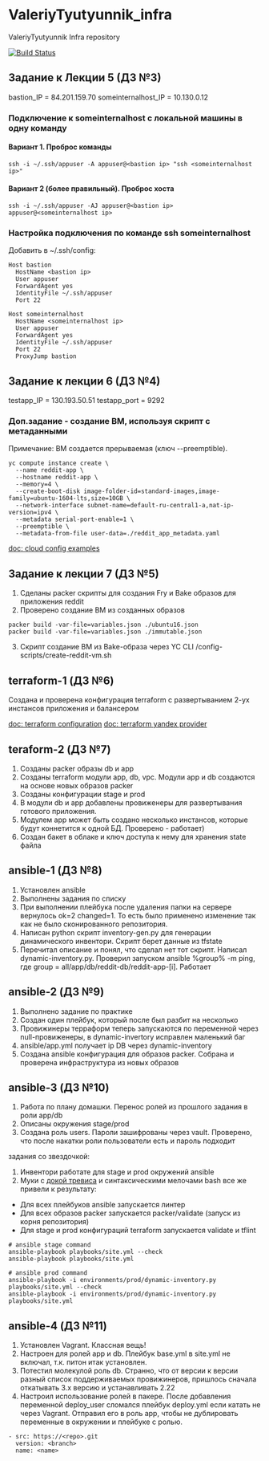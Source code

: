 # ValeriyTyutyunnik_infra
ValeriyTyutyunnik Infra repository

[![Build Status](https://travis-ci.com/Otus-DevOps-2020-08/ValeriyTyutyunnik_infra.svg?branch=master)](https://travis-ci.com/Otus-DevOps-2020-08/ValeriyTyutyunnik_infra)

## Задание к Лекции 5 (ДЗ №3)

bastion_IP = 84.201.159.70
someinternalhost_IP = 10.130.0.12

### Подключение к someinternalhost с локальной машины в одну команду

#### Вариант 1. Проброс команды

```
ssh -i ~/.ssh/appuser -A appuser@<bastion ip> "ssh <someinternalhost ip>"
```

#### Вариант 2 (более правильный). Проброс хоста

```
ssh -i ~/.ssh/appuser -AJ appuser@<bastion ip> appuser@<someinternalhost ip>
```

### Настройка подключения по команде ssh someinternalhost

Добавить в ~/.ssh/config:

```
Host bastion
  HostName <bastion ip>
  User appuser
  ForwardAgent yes
  IdentityFile ~/.ssh/appuser
  Port 22

Host someinternalhost
  HostName <someinternalhost ip>
  User appuser
  ForwardAgent yes
  IdentityFile ~/.ssh/appuser
  Port 22
  ProxyJump bastion
```

## Задание к лекции 6 (ДЗ №4)
testapp_IP = 130.193.50.51
testapp_port = 9292

### Доп.задание - создание ВМ, используя скрипт с метаданными

Примечание: ВМ создается прерываемая (ключ --preemptible).

```
yc compute instance create \
  --name reddit-app \
  --hostname reddit-app \
  --memory=4 \
  --create-boot-disk image-folder-id=standard-images,image-family=ubuntu-1604-lts,size=10GB \
  --network-interface subnet-name=default-ru-central1-a,nat-ip-version=ipv4 \
  --metadata serial-port-enable=1 \
  --preemptible \
  --metadata-from-file user-data=./reddit_app_metadata.yaml
```

[doc: cloud config examples](https://cloudinit.readthedocs.io/en/latest/topics/examples.html)

## Задание к лекции 7 (ДЗ №5)

1. Сделаны packer скрипты для создания Fry и Bake образов для приложения reddit
2. Проверено создание ВМ из созданных образов
```
packer build -var-file=variables.json ./ubuntu16.json
packer build -var-file=variables.json ./immutable.json
```
3. Скрипт создание ВМ из Bake-образа через YC CLI /config-scripts/create-reddit-vm.sh

## terraform-1 (ДЗ №6)
Создана и проверена конфигурация terraform с развертыванием 2-ух инстансов приложения и балансером

[doc: terraform configuration](https://www.terraform.io/docs/configuration/resources.html)
[doc: terraform yandex provider](https://registry.terraform.io/providers/yandex-cloud/yandex/latest/docs)

## teraform-2 (ДЗ №7)

1. Созданы packer образы db и app
2. Созданы terraform модули app, db, vpc. Модули app и db создаются на основе новых образов packer
3. Созданы конфигурации stage и prod
4. В модули db и app добавлены провиженеры для развертывания готового приложения.
5. Модулем app может быть создано несколько инстансов, которые будут коннетится к одной БД. Проверено - работает)
6. Создан бакет в облаке и ключ доступа к нему для хранения state файла

## ansible-1 (ДЗ №8)

1. Установлен ansible
2. Выполнены задания по списку
3. При выполнении плейбука после удаления папки на сервере вернулось ok=2 changed=1. То есть было применено изменение так как не было сконированного репозитория.
4. Написан python скрипт inventory-gen.py для генерации динамического инвентори. Скрипт берет данные из tfstate
5. Перечитал описание и понял, что сделал нет тот скрипт. Написал dynamic-inventory.py. Проверил запуском ansible %group% -m ping, где group = all/app/db/reddit-db/reddit-app-[i]. Работает

## ansible-2 (ДЗ №9)

1. Выполнено задание по практике
2. Создан один плейбук, который после был разбит на несколько
3. Провижинеры терраформ теперь запускаются по переменной через null-провиженеры, в dynamic-invertory исправлен маленький баг
4. ansible/app.yml получает ip DB через dynamic-inventory
5. Создана ansible конфигурация для образов packer. Собрана и проверена инфраструктура из новых образов

## ansible-3 (ДЗ №10)

1. Работа по плану домашки. Перенос ролей из прошлого задания в роли app/db
2. Описаны окружения stage/prod
3. Создана роль users. Пароли зашифрованы через vault. Проверено, что после накатки роли пользователи есть и пароль подходит

задания со звездочкой:


1. Инвентори работате для stage и prod окружений ansible
2. Муки с [докой тревиса](https://docs.travis-ci.com/user/job-lifecycle/#the-job-lifecycle) и синтаксическими мелочами bash все же привели к результату:
- Для всех плейбуков ansible запускается линтер
- Для всех образов packer запускается packer/validate (запуск из корня репозитория)
- Для stage и prod конфигураций terraform запускается validate и tflint


```
# ansible stage command
ansible-playbook playbooks/site.yml --check
ansible-playbook playbooks/site.yml

# ansible prod command
ansible-playbook -i environments/prod/dynamic-inventory.py playbooks/site.yml --check
ansible-playbook -i environments/prod/dynamic-inventory.py playbooks/site.yml
```

## ansible-4 (ДЗ №11)
1. Установлен Vagrant. Классная вещь!
2. Настроен для ролей app и db. Плейбук base.yml в site.yml не включал, т.к. питон итак установлен.
3. Потестил молекулой роль db. Странно, что от версии к версии разный список поддерживаемых провижинеров, пришлось сначала откатывать 3.х версию и устанавливать 2.22
4. Настроил использование ролей в пакере. После добавления переменной deploy_user сломался плейбук deploy.yml если катать не через Vagrant. Отправил его в роль app, чтобы не дублировать переменные в окружении и плейбуке с ролью.

```
- src: https://<repo>.git
  version: <branch>
  name: <name>
```

